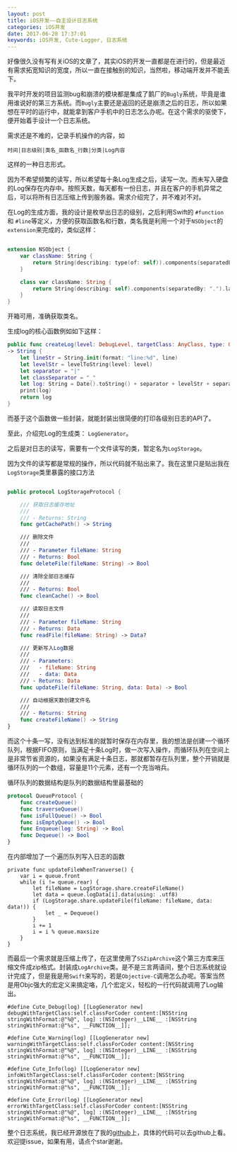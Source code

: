 ```yaml
---
layout: post
title: iOS开发——自主设计日志系统
categories: iOS开发
date: 2017-06-28 17:37:01
keywords: iOS开发, Cute-Logger, 日志系统
---
```


好像很久没有写有关iOS的文章了，其实iOS的开发一直都是在进行的，但是最近有需求拓宽知识的宽度，所以一直在接触别的知识，当然啦，移动端开发并不能丢下。

我平时开发的项目监测bug和崩溃的模块都是集成了鹅厂的`Bugly`系统，毕竟是谁用谁说好的第三方系统。而`Bugly`主要还是返回的还是崩溃之后的日志，所以如果想在平时的运行中，就能拿到客户手机中的日志怎么办呢。在这个需求的驱使下，便开始着手设计一个日志系统。

需求还是不难的，记录手机操作的内容，如

```
时间|日志级别|类名_函数名_行数|分类|Log内容
```

这样的一种日志形式。

因为不希望频繁的读写，所以希望每十条Log生成之后，读写一次。而未写入硬盘的Log保存在内存中。按照天数，每天都有一份日志，并且在客户的手机异常之后，可以将所有日志压缩上传到服务器。需求介绍完了，并不难对不对。

<!--more-->

在Log的生成方面，我的设计是枚举出日志的级别，之后利用Swift的 `#function` 和 `#line`等定义，方便的获取函数名和行数，类名我是利用一个对于`NSObject`的`extension`来完成的，类似这样：

```swift

extension NSObject {
    var className: String {
        return String(describing: type(of: self)).components(separatedBy: ".").last!
    }

    class var className: String {
        return String(describing: self).components(separatedBy: ".").last!
    }
}

```
开箱可用，准确获取类名。

生成log的核心函数例如如下这样：

```swift
public func createLog(level: DebugLevel, targetClass: AnyClass, type: OperateType, content: String,  _ line: Int = #line, _ function: String = #function)
-> String {
    let lineStr = String.init(format: "line:%d", line)
    let levelStr = levelToString(level: level)
    let separator = "|"
    let classSeparator = "_"
    let log: String = Date().toString() + separator + levelStr + separator + targetClass.className + classSeparator + function + classSeparator + lineStr + separator + content + "\n"
    print(log)
    return log
}
```

而基于这个函数做一些封装，就能封装出很简便的打印各级别日志的API了。

至此，介绍完Log的生成类： `LogGenerator`。

之后是对日志的读写，需要有一个文件读写的类，暂定名为`LogStorage`。

因为文件的读写都是常规的操作，所以代码就不贴出来了。我在这里只是贴出我在`LogStorage`类里暴露的接口方法

```swift

public protocol LogStorageProtocol {

    /// 获取日志缓存地址
    ///
    /// - Returns: String
    func getCachePath() -> String

    /// 删除文件
    ///
    /// - Parameter fileName: String
    /// - Returns: Bool
    func deleteFile(fileName: String) -> Bool

    /// 清除全部日志缓存
    ///
    /// - Returns: Bool
    func cleanCache() -> Bool

    /// 读取日志文件
    ///
    /// - Parameter fileName: String
    /// - Returns: Data
    func readFile(fileName: String) -> Data?

    /// 更新写入Log数据
    ///
    /// - Parameters:
    ///   - fileName: String
    ///   - data: Data
    /// - Returns: Data
    func updateFile(fileName: String, data: Data) -> Bool

    /// 自动根据天数创建文件名
    ///
    /// - Returns: String
    func createFileName() -> String
}
```
而这个十条一写，没有达到标准的就暂时保存在内存里，我的想法是创建一个循环队列，根据FIFO原则，当满足十条Log时，做一次写入操作，而循环队列在空间上是非常节省资源的，如果没有满足十条日志，那就都暂存在队列里，整个开销就是循环队列的一个数组，容量是11个元素，还有一个充当哨兵。

循环队列的数据结构是队列的数据结构里最基础的

```swift
protocol QueueProtocol {
    func createQueue()
    func traverseQueue()
    func isFullQueue() -> Bool
    func isEmptyQueue() -> Bool
    func Enqueue(log: String) -> Bool
    func Dequeue() -> Bool
}
```

在内部增加了一个遍历队列写入日志的函数

```
private func updateFileWhenTranverse() {
    var i = queue.front
    while (i != queue.rear) {
        let fileName = LogStorage.share.createFileName()
        let data = queue.logData[i].data(using: .utf8)
        if (LogStorage.share.updateFile(fileName: fileName, data: data!)) {
            let _ = Dequeue()
        }
        i += 1
        i = i % queue.maxsize
    }
}
```

而最后一个需求就是压缩上传了，在这里使用了`SSZipArchive`这个第三方库来压缩文件成zip格式。封装成`LogArchive`类。是不是三言两语间，整个日志系统就设计完成了，但是我是用`Swift`来写的，若是`Objective-C`调用怎么办呢。答案当然是用Objc强大的宏定义来搞定咯，几个宏定义，轻松的一行代码就调用了Log输出。

```objc
#define Cute_Debug(log) [[LogGenerator new] debugWithTargetClass:self.classForCoder content:[NSString stringWithFormat:@"%@", log] :(NSInteger)__LINE__ :[NSString stringWithFormat:@"%s", __FUNCTION__]];

#define Cute_Warning(log) [[LogGenerator new] warningWithTargetClass:self.classForCoder content:[NSString stringWithFormat:@"%@", log] :(NSInteger)__LINE__ :[NSString stringWithFormat:@"%s", __FUNCTION__]];

#define Cute_Info(log) [[LogGenerator new] infoWithTargetClass:self.classForCoder content:[NSString stringWithFormat:@"%@", log] :(NSInteger)__LINE__ :[NSString stringWithFormat:@"%s", __FUNCTION__]];

#define Cute_Error(log) [[LogGenerator new] errorWithTargetClass:self.classForCoder content:[NSString stringWithFormat:@"%@", log] :(NSInteger)__LINE__ :[NSString stringWithFormat:@"%s", __FUNCTION__]];
```
整个日志系统，我已经开源放在了我的[github](https://github.com/originalix/CuteLogger)上，具体的代码可以去github上看。
欢迎提issue，如果有用，请点个star谢谢。
